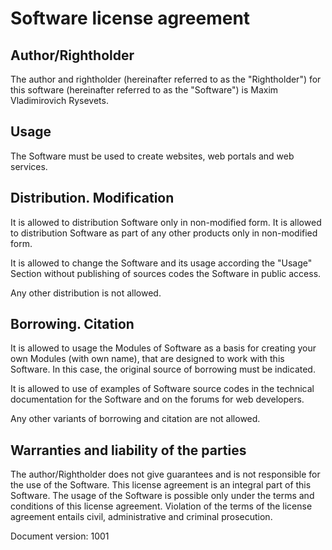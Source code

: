 

Software license agreement
==========================


Author/Rightholder
---------------------------------------------------------------------

The author and rightholder (hereinafter referred to as the "Rightholder")
for this software (hereinafter referred to as the "Software")
is Maxim Vladimirovich Rysevets.


Usage
---------------------------------------------------------------------

The Software must be used to create websites,
web portals and web services.


Distribution. Modification
---------------------------------------------------------------------

It is allowed to distribution Software only in non-modified form.
It is allowed to distribution Software as part of any other products
only in non-modified form.

It is allowed to change the Software and its usage according the "Usage" Section
without publishing of sources codes the Software in public access.

Any other distribution is not allowed.


Borrowing. Citation
---------------------------------------------------------------------

It is allowed to usage the Modules of Software as a basis for creating
your own Modules (with own name), that are designed to work with this Software.
In this case, the original source of borrowing must be indicated.

It is allowed to use of examples of Software source codes
in the technical documentation for the Software and
on the forums for web developers.

Any other variants of borrowing and citation are not allowed.


Warranties and liability of the parties
---------------------------------------------------------------------

The author/Rightholder does not give guarantees and is not responsible for the
use of the Software. This license agreement is an integral part of this Software.
The usage of the Software is possible only under the terms and conditions
of this license agreement. Violation of the terms of the license agreement
entails civil, administrative and criminal prosecution.


Document version: 1001

